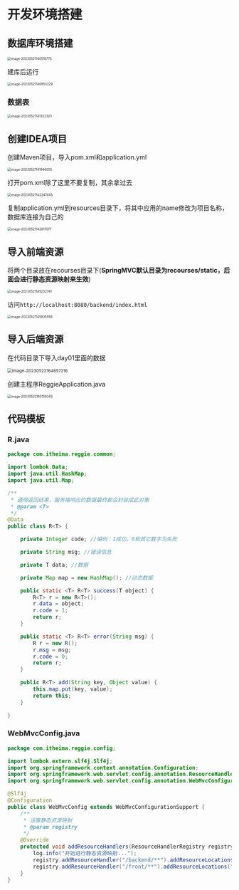 # 开发环境搭建

## 数据库环境搭建

<img src="img/2.开发环境搭建/image-20230521140518775.png" alt="image-20230521140518775" style="zoom:50%;" />

建库后运行

<img src="img/2.开发环境搭建/image-20230521140853229.png" alt="image-20230521140853229" style="zoom:50%;" />

### 数据表

<img src="img/2.开发环境搭建/image-20230521141322323.png" alt="image-20230521141322323" style="zoom:50%;" />

## 创建IDEA项目

创建Maven项目，导入pom.xml和application.yml

<img src="img/2.开发环境搭建/image-20230521141946005.png" alt="image-20230521141946005" style="zoom:50%;" />

打开pom.xml除了这里不要复制，其余拿过去

<img src="img/2.开发环境搭建/image-20230521142347445.png" alt="image-20230521142347445" style="zoom:50%;" />

复制application.yml到resources目录下，将其中应用的name修改为项目名称，数据库连接为自己的

<img src="img/2.开发环境搭建/image-20230521142817077.png" alt="image-20230521142817077" style="zoom:50%;" />

## 导入前端资源

将两个目录放在recourses目录下(**SpringMVC默认目录为recourses/static，后面会进行静态资源映射来生效**)

<img src="img/2.开发环境搭建/image-20230521145232741.png" alt="image-20230521145232741" style="zoom:50%;" />

访问`http://localhost:8080/backend/index.html`

<img src="img/2.开发环境搭建/image-20230521145835558.png" alt="image-20230521145835558" style="zoom:50%;" />

## 导入后端资源

在代码目录下导入day01里面的数据

<img src="img/2.开发环境搭建/image-20230522164657216.png" alt="image-20230522164657216" style="zoom: 67%;" />

创建主程序ReggieApplication.java

<img src="img/2.开发环境搭建/image-20230522165159343.png" alt="image-20230522165159343" style="zoom:50%;" />

## 代码模板

### R.java

```java
package com.itheima.reggie.common;

import lombok.Data;
import java.util.HashMap;
import java.util.Map;

/**
 * 通用返回结果，服务端响应的数据最终都会封装成此对象
 * @param <T>
 */
@Data
public class R<T> {

    private Integer code; //编码：1成功，0和其它数字为失败

    private String msg; //错误信息

    private T data; //数据

    private Map map = new HashMap(); //动态数据

    public static <T> R<T> success(T object) {
        R<T> r = new R<T>();
        r.data = object;
        r.code = 1;
        return r;
    }

    public static <T> R<T> error(String msg) {
        R r = new R();
        r.msg = msg;
        r.code = 0;
        return r;
    }

    public R<T> add(String key, Object value) {
        this.map.put(key, value);
        return this;
    }

}
```

### WebMvcConfig.java

```java
package com.itheima.reggie.config;

import lombok.extern.slf4j.Slf4j;
import org.springframework.context.annotation.Configuration;
import org.springframework.web.servlet.config.annotation.ResourceHandlerRegistry;
import org.springframework.web.servlet.config.annotation.WebMvcConfigurationSupport;

@Slf4j
@Configuration
public class WebMvcConfig extends WebMvcConfigurationSupport {
    /**
     * 设置静态资源映射
     * @param registry
     */
    @Override
    protected void addResourceHandlers(ResourceHandlerRegistry registry) {
        log.info("开始进行静态资源映射...");
        registry.addResourceHandler("/backend/**").addResourceLocations("classpath:/backend/");
        registry.addResourceHandler("/front/**").addResourceLocations("classpath:/front/");
    }
}
```

